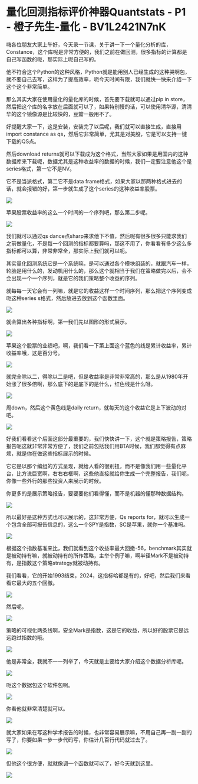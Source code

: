# 量化回测指标评价神器Quantstats - P1 - 橙子先生-量化 - BV1L2421N7nK

嗨各位朋友大家上午好，今天录一节课，关于讲一下一个量化分析的库，Constance，这个库呢是非常方便的，我们之前在做回测，很多指标的计算都是自己写函数的呃，那实际上呢自己写的。

他不符合这个Python的这种风格，Python就是能用别人已经生成的这种哭啊包，就不要自己去写，这样为了提高效率，呃今天时间有限，我们就快一快来介绍一下这个这个非常简单。

那么其实大家在使用量化的量化库的时候，首先要下载就可以通过pip in store，然后把这个库的名字放在后面就可以了，如果特别慢的话，可以使用清华源，清清华的这个镜像源是比较快的，豆瓣一般用不了。

好提醒大家一下，这是安装，安装完了以后呢，我们就可以直接生成，直接用import constance as qs，然后它非常简单，尤其是对美股，它是可以支持一键下载的QS点。

然后download returns就可以下载成为这个格式，当然大家如果是用国内的这种数据库来下载呃，数据尤其是这种收益率的数据的时候，我们一定要注意他这个是series格式，第一它不是NV。

它不是当派格式，第二它不是data frame格式，如果大家以那两种格式进去的话，就会报错的好，第一步就生成了这个series的这种收益率股票。



![](img/1805648ae496c1e43d51090140bf9181_1.png)

苹果股票收益率的这么一个时间的一个序列吧，那么第二步呢。

![](img/1805648ae496c1e43d51090140bf9181_3.png)

我们就可以通过qs dance点sharp来求他下不值，然后呢有很多很多只能求我们之前做量化，不是每一个回测的指标都要算吗，那这不用了，你看看有多少这么多指标都可以算，非常非常全，那实际上我们就可以呃。

其实量化回测系统它是一个系统嘛，是可以通过各个模块组装的，就跟汽车一样，轮胎是用什么的，发动机用什么的，那么这个就相当于我们在策略做完以后，会不会出现一个一个序列，就是它的我们策略整个收益的序列。

就每每一天它会有一列嘛，就是它的收益这样一个时间序列，那么把这个序列变成呃这种series s格式，然后放进去放到这个函数里面。



![](img/1805648ae496c1e43d51090140bf9181_5.png)

就会算出各种指标啊，第一我们先以图形的形式展示。

![](img/1805648ae496c1e43d51090140bf9181_7.png)

苹果这个股票的业绩吧，啊，我们看一下第上面这个蓝色的线是累计收益率，累计收益率哦，这是百分号。

![](img/1805648ae496c1e43d51090140bf9181_9.png)

就完全除以二，得除以二是吧，但是收益率是非常非常高的，那么是从1980年开始涨了很多倍啊，那么底下的是底下的是什么，红色线是什么呀。



![](img/1805648ae496c1e43d51090140bf9181_11.png)

周down，然后这个黄色线是daily return，就每天的这个收益它是上下波动的对吧。

![](img/1805648ae496c1e43d51090140bf9181_13.png)

好我们看看这个后面这部分最重要的，我们快快讲一下，这个就是策略报告，策略报告呢这就非常非常方便了，我们之前包括我们用BTA时候，我们都觉得有点麻烦，就是你在做这些指标展示的时候。

它它是以那个编组的方式呈现，就给人看的很别扭，而不是像我们用一些量化平台，比方说巨宽啊，右右右框啊，这些他直接就给你生成一个完整报告，我们呃，你像一些外行的那些投资人来展示的时候。

你更多的是展示策略报告，要要要他们看得懂，而不是机器的懂那种数据结构。

![](img/1805648ae496c1e43d51090140bf9181_15.png)

所以最好是这种方式也可以展示的，这非常方便，Qs reports for，就可以生成一个包含全部可报告信息的，这么一个SPY是指数，SC是苹果，就你一个基准吗。



![](img/1805648ae496c1e43d51090140bf9181_17.png)

根据这个指数基准来比，我们就看到这个收益率最大回撤-56，benchmark其实就是被动持有嘛，就被动持有的所作策略，主举个例子嘛，啊半径Mark不是被动持有，是指数这个策略strategy就被动持有。

我们看看，它的开始1993结束，2024，这指标哈都是有的，好吧，然后我们来看看它最大的五个回撤。

![](img/1805648ae496c1e43d51090140bf9181_19.png)

然后呢。

![](img/1805648ae496c1e43d51090140bf9181_21.png)

策略的可视化两条线啊，安全Mark是指数，这是它的收益，所以好的股票它是远远跑过指数的哦。

![](img/1805648ae496c1e43d51090140bf9181_23.png)

他是非常全，我就不一一列举了，今天就是主要给大家介绍这个数据分析库呃。

![](img/1805648ae496c1e43d51090140bf9181_25.png)

呃这个数据包这个软件包啊。

![](img/1805648ae496c1e43d51090140bf9181_27.png)

你看他就非常清楚就可以。

![](img/1805648ae496c1e43d51090140bf9181_29.png)

就大家如果在写这种学术报告的时候，也非常容易展示嘛，不用自己再一副一副的写了，你要如果一步一步代码写，你估计几百行代码就过去了。



![](img/1805648ae496c1e43d51090140bf9181_31.png)

但他这个很方便，就就像调一个函数就可以了，好今天就到这里。

![](img/1805648ae496c1e43d51090140bf9181_33.png)